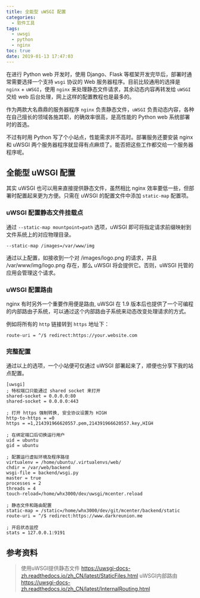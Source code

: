 ```yaml
---
title: 全能型 uWSGI 配置
categories:
  - 软件工具
tags:
  - uwsgi
  - python
  - nginx
toc: true
date: 2019-01-13 17:47:03
---
```

在进行 Python web 开发时，使用 Django、Flask 等框架开发完毕后，部署时通常需要选择一个支持 `wsgi` 协议的 Web 服务器程序。目前比较通用的选择是 `nginx` + `uWSGI`，使用 `nginx` 来处理静态文件请求，其余动态内容再转发给 `uWSGI` 交给 web 后台处理，网上这样的配置教程也是最多的。

作为两款大名鼎鼎的服务器程序 `nginx` 负责静态文件，`uWSGI` 负责动态内容，各种在自己擅长的领域各施其职，的确效率很高，是高性能的 Python web 系统部署时的首选。

不过有时用 Python 写了个小站点，性能需求并不高时。部署服务还要安装 nginx 和 uWSGI 两个服务器程序就显得有点麻烦了。能否把这些工作都交给一个服务器程序呢。
<!-- more -->

## 全能型 uWSGI 配置
其实 uWSGI 也可以用来直接提供静态文件，虽然相比 nginx 效率要低一些，但部署时配置起来更为方便。只需在 uWSGI 的配置文件中添加 `static-map` 配置项。

### uWSGI 配置静态文件挂载点
通过 `--static-map mountpoint=path` 选项，uWSGI 即可将指定请求前缀映射到文件系统上的对应物理目录。
```
--static-map /images=/var/www/img
```
通过以上配置，如接收到一个对 /images/logo.png 的请求，并且 /var/www/img/logo.png 存在，那么 uWSGI 将会提供它。否则，uWSGI 托管的应用会管理这个请求。

### uWSGI 配置路由
nginx 有时另外一个重要作用便是路由, uWSGI 在 1.9 版本后也提供了一个可编程的内部路由子系统，可以通过这个内部路由子系统来动态改变处理请求的方式。

例如将所有的 `http` 链接转到 `https` 地址下：
```
route-uri = ^/$ redirect:https://your.website.com
```

### 完整配置
通过以上的选项，一个小站便可仅通过 uWSGI 部署起来了，顺便也分享下我的站点配置。
```
[uwsgi]
; 特权端口只能通过 shared socket 来打开
shared-socket = 0.0.0.0:80
shared-socket = 0.0.0.0:443

; 打开 https 强制转换, 安全协议设置为 HIGH
http-to-https = =0
https = =1,214391966620557.pem,214391966620557.key,HIGH

; 在绑定端口后切换运行用户
uid = ubuntu
gid = ubuntu

; 配置运行虚拟环境及程序路径
virtualenv = /home/ubuntu/.virtualenvs/web/
chdir = /var/web/backend
wsgi-file = backend/wsgi.py
master = true
processes = 2
threads = 4
touch-reload=/home/whx3000/dev/uwsgi/mcenter.reload

; 静态文件和路由配置
static-map = /static=/home/whx3000/dev/git/mcenter/backend/static
route-uri = ^/$ redirect:https://www.darkreunion.me

; 开启状态监控
stats = 127.0.0.1:9191

```

## 参考资料
> 使用uWSGI提供静态文件 https://uwsgi-docs-zh.readthedocs.io/zh_CN/latest/StaticFiles.html
> uWSGI内部路由 https://uwsgi-docs-zh.readthedocs.io/zh_CN/latest/InternalRouting.html
